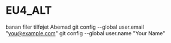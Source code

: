# EU4_ALT
banan
filer tilføjet
Abemad
  git config --global user.email "you@example.com"
  git config --global user.name "Your Name"